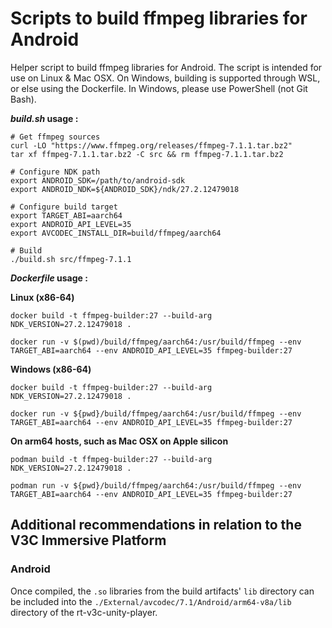 # Scripts to build ffmpeg libraries for Android

Helper script to build ffmpeg libraries for Android.
The script is intended for use on Linux & Mac OSX. 
On Windows, building is supported through WSL, or else using the Dockerfile. In Windows, please use PowerShell (not Git Bash).


***build.sh* usage :**

```
# Get ffmpeg sources
curl -LO "https://www.ffmpeg.org/releases/ffmpeg-7.1.1.tar.bz2"
tar xf ffmpeg-7.1.1.tar.bz2 -C src && rm ffmpeg-7.1.1.tar.bz2

# Configure NDK path
export ANDROID_SDK=/path/to/android-sdk
export ANDROID_NDK=${ANDROID_SDK}/ndk/27.2.12479018

# Configure build target
export TARGET_ABI=aarch64
export ANDROID_API_LEVEL=35
export AVCODEC_INSTALL_DIR=build/ffmpeg/aarch64

# Build
./build.sh src/ffmpeg-7.1.1
```


***Dockerfile* usage :** 

**Linux (x86-64)**
```
docker build -t ffmpeg-builder:27 --build-arg NDK_VERSION=27.2.12479018 .
 
docker run -v $(pwd)/build/ffmpeg/aarch64:/usr/build/ffmpeg --env TARGET_ABI=aarch64 --env ANDROID_API_LEVEL=35 ffmpeg-builder:27
```

**Windows (x86-64)**
```
docker build -t ffmpeg-builder:27 --build-arg NDK_VERSION=27.2.12479018 .
 
docker run -v ${pwd}/build/ffmpeg/aarch64:/usr/build/ffmpeg --env TARGET_ABI=aarch64 --env ANDROID_API_LEVEL=35 ffmpeg-builder:27
```

**On arm64 hosts, such as Mac OSX on Apple silicon**
```
podman build -t ffmpeg-builder:27 --build-arg NDK_VERSION=27.2.12479018 .
 
podman run -v ${pwd}/build/ffmpeg/aarch64:/usr/build/ffmpeg --env TARGET_ABI=aarch64 --env ANDROID_API_LEVEL=35 ffmpeg-builder:27
```


## Additional recommendations in relation to the V3C Immersive Platform

### Android
Once compiled, the `.so` libraries from the build artifacts' `lib` directory can be included into the `./External/avcodec/7.1/Android/arm64-v8a/lib` directory of the rt-v3c-unity-player.

